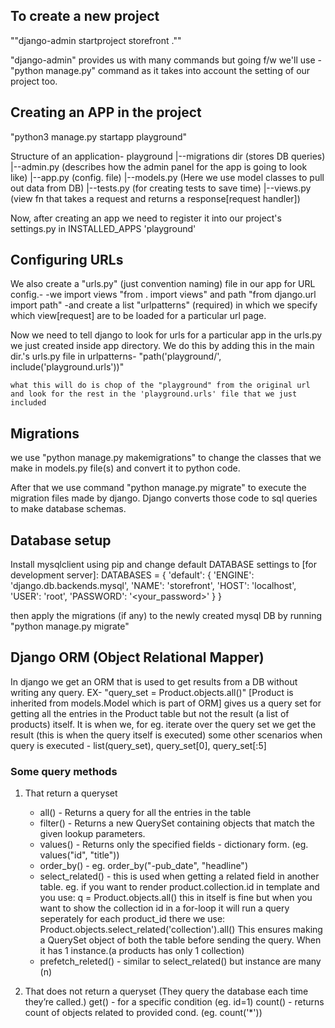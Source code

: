 ## To create a new project 
""django-admin startproject storefront .""

"django-admin" provides us with many commands
but going f/w we'll use -
"python manage.py" 
command as it takes into account the setting of our project too.


## Creating an APP in the project
"python3 manage.py startapp playground"

Structure of an application-
playground
    |--migrations dir (stores DB queries)
    |--admin.py (describes how the admin panel for the app is going to look like)
    |--app.py (config. file)
    |--models.py (Here we use model classes to pull out data from DB)
    |--tests.py (for creating tests to save time)
    |--views.py (view fn that takes a request and returns a response[request handler])

Now, after creating an app we need to register it into our project's settings.py in INSTALLED_APPS 'playground'


## Configuring URLs
We also create a "urls.py" (just convention naming) file in our app for URL config.-
    -we import views "from . import views" and path "from django.url import path"
    -and create a list "urlpatterns" (required) in which we specify which view[request] are to be loaded for a particular url page.

Now we need to tell django to look for urls for a particular app in the urls.py we just created inside app directory. We do this by adding this in the main dir.'s urls.py file in urlpatterns- 
    "path('playground/', include('playground.urls'))"
    
    what this will do is chop of the "playground" from the original url and look for the rest in the 'playground.urls' file that we just included



## Migrations
we use "python manage.py makemigrations" to change the classes that we make in models.py file(s) and convert it to python code.

After that we use command "python manage.py migrate" to execute the migration files made by django. Django converts those code to sql queries to make database schemas. 


## Database setup
Install mysqlclient using pip and change default DATABASE settings to [for development server]:
    DATABASES = {
    'default': {
        'ENGINE': 'django.db.backends.mysql',
        'NAME': 'storefront',
        'HOST': 'localhost',
        'USER': 'root',
        'PASSWORD': '<your_password>'
    } 
}

then apply the migrations (if any) to the newly created mysql DB by running "python manage.py migrate"


## Django ORM (Object Relational Mapper)
In django we get an ORM that is used to get results from a DB without writing any query. 
EX- 
    "query_set = Product.objects.all()" [Product is inherited from models.Model which is part of ORM]
    gives us a query set for getting all the entries in the Product table but not the result (a list of products) itself.
    It is when we, for eg. iterate over the query set we get the result (this is when the query itself is executed)
    some other scenarios when query is executed - list(query_set), query_set[0], query_set[:5]

### Some query methods
1. That return a queryset
    * all() - Returns a query for all the entries in the table
    * filter() - Returns a new QuerySet containing objects that match the given lookup parameters.
    * values() - Returns only the specified fields - dictionary form. (eg. values("id", "title"))
    * order_by() - eg. order_by("-pub_date", "headline")
    * select_related() - this is used when getting a related field in another table.
        eg. if you want to render product.collection.id in template and you use:
            q = Product.objects.all()
        this in itself is fine but when you want to show the collection id in a for-loop it will run a query seperately for each product_id there we use:
            Product.objects.select_related('collection').all()
        This ensures making a QuerySet object of both the table before sending the query.
        When it has 1 instance.(a products has only 1 collection)
    * prefetch_releted() - similar to select_related() but instance are many (n) 


2. That does not return a queryset (They query the database each time they’re called.)
    get() - for a specific condition (eg. id=1)
    count() - returns count of objects related to provided cond. (eg. count('*'))